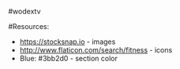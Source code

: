 #wodextv

#Resources:
- https://stocksnap.io - images
- http://www.flaticon.com/search/fitness - icons
- Blue: #3bb2d0 - section color